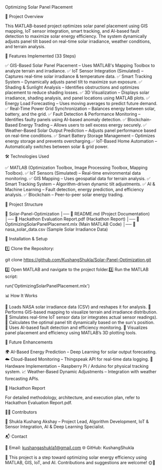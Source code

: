 Optimizing Solar Panel Placement

📌 Project Overview

This MATLAB-based project optimizes solar panel placement using GIS mapping, IoT sensor integration, smart tracking, and AI-based fault detection to maximize solar energy efficiency. The system dynamically adjusts panel tilt based on real-time solar irradiance, weather conditions, and terrain analysis.

🚀 Features Implemented (33 Steps)

✅ GIS-Based Solar Panel Placement – Uses MATLAB's Mapping Toolbox to analyze terrain and irradiance.
✅ IoT Sensor Integration (Simulated) – Captures real-time solar irradiance & temperature data.
✅ Smart Tracking System – Dynamically adjusts panel tilt to maximize sun exposure.
✅ Shading & Sunlight Analysis – Identifies obstructions and optimizes placement to reduce shading losses.
✅ 3D Visualization – Displays solar irradiance, shading analysis, and panel locations using MATLAB plots.
✅ Energy Load Forecasting – Uses moving averages to predict future demand.
✅ Real-Time Power Grid Synchronization – Balances energy between solar, battery, and the grid.
✅ Fault Detection & Performance Monitoring – Identifies faulty panels using AI-based anomaly detection.
✅ Blockchain-Based Energy Trading – Allows users to sell excess energy securely.
✅ Weather-Based Solar Output Prediction – Adjusts panel performance based on real-time conditions.
✅ Smart Battery Storage Management – Optimizes energy storage and prevents overcharging.✅ IoT-Based Home Automation – Automatically switches between solar & grid power.

🛠 Technologies Used

✅ MATLAB (Optimization Toolbox, Image Processing Toolbox, Mapping Toolbox).
✅ IoT Sensors (Simulated) – Real-time environmental data monitoring.
✅ GIS Mapping – Uses geospatial data for terrain analysis.
✅ Smart Tracking System – Algorithm-driven dynamic tilt adjustments.
✅ AI & Machine Learning – Fault detection, energy prediction, and efficiency analysis.
✅ Blockchain – Peer-to-peer solar energy trading.

📄 Project Structure

📂 Solar-Panel-Optimization
│── 📜 README.md (Project Documentation)
│── 📜 Hackathon Evaluation Report.pdf (Hackathon Report)
│── 📜 OptimizingSolarPanelPlacement.mlx (Main MATLAB Code)
│── 📜 nasa_solar_data.csv (Sample Solar Irradiance Data)

📌 Installation & Setup

1️⃣ Clone the Repository:

git clone https://github.com/KushangShukla/Solar-Panel-Optimization.git

2️⃣ Open MATLAB and navigate to the project folder.3️⃣ Run the MATLAB script:

run('OptimizingSolarPanelPlacement.mlx')

📊 How It Works

🔹 Loads NASA solar irradiance data (CSV) and reshapes it for analysis.
🔹 Performs GIS-based mapping to visualize terrain and irradiance distribution.
🔹 Simulates real-time IoT sensor data (or integrates actual sensor readings).
🔹 Calculates the optimal panel tilt dynamically based on the sun's position.
🔹 Uses AI-based fault detection and efficiency monitoring.
🔹 Visualizes panel placement and efficiency using MATLAB’s 3D plotting tools.

🔮 Future Enhancements

🌍 AI-Based Energy Prediction – Deep Learning for solar output forecasting.
☁️ Cloud-Based Monitoring – Thingspeak API for real-time data logging.
🏡 Hardware Implementation – Raspberry Pi / Arduino for physical tracking system.
📈 Weather-Based Dynamic Adjustments – Integration with weather forecasting APIs.

📜 Hackathon Report

For detailed methodology, architecture, and execution plan, refer to Hackathon Evaluation Report.pdf.

👨‍💻 Contributors

👤 Shukla Kushang Akshay – Project Lead, Algorithm Development, IoT & Sensor Integration, AI & Deep Learning Specialist.

📬 Contact

📩 Email: kushangashukla1@gmail.com
🌐 GitHub: KushangShukla

🚀 This project is a step toward optimizing solar energy efficiency using MATLAB, GIS, IoT, and AI. Contributions and suggestions are welcome! 🌞🔋




